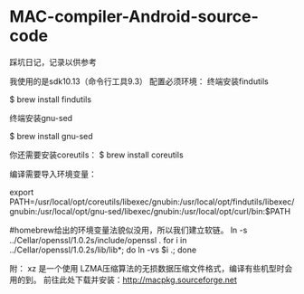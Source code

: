 # MAC-compiler-Android-source-code
踩坑日记，记录以供参考

我使用的是sdk10.13（命令行工具9.3）
配置必须环境：
终端安装findutils

$ brew install findutils

终端安装gnu-sed

$ brew install gnu-sed

你还需要安装coreutils：
$ brew install coreutils

编译需要导入环境变量：

export PATH=/usr/local/opt/coreutils/libexec/gnubin:/usr/local/opt/findutils/libexec/gnubin:/usr/local/opt/gnu-sed/libexec/gnubin:/usr/local/opt/curl/bin:$PATH

#homebrew给出的环境变量法貌似没用，所以我们建立软链。
ln -s ../Cellar/openssl/1.0.2s/include/openssl .
for i in ../Cellar/openssl/1.0.2s/lib/lib*; do ln -vs $i .; done

附：
xz 是一个使用 LZMA压缩算法的无损数据压缩文件格式，编译有些机型时会用的到。
前往此处下载并安装：http://macpkg.sourceforge.net
